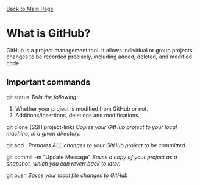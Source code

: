 [Back to Main Page](https://roguestar112.github.io/reading-notes/)

# What is GitHub?

GitHub is a project management tool. It allows individual
or group projects' changes to be recorded precisely, including
added, deleted, and modified code.

## Important commands

git status
*Tells the following:*
1. Whether your project is modified from GitHub or not.
2. Additions/insertions, deletions and modifications.

git clone (SSH project-link)
*Copies your GitHub project to your local machine, in a given directory.*

git add .
*Prepares ALL changes to your GitHub project to be committed.*

git commit -m "Update Message"
*Saves a copy of your project as a snapshot, which you can revert back to later.*

git push
*Saves your local file changes to GitHub*




